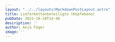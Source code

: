 ```yaml
---
layout: "../../layouts/MarkdownPostLayout.astro"
title: Lieferkettenbeteiligte (Kopfebene)
pubDate: 2023-10-18T14:40
description: ''
author: Anja Füger
image: ''
---
```


